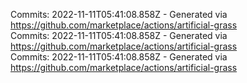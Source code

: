 Commits: 2022-11-11T05:41:08.858Z - Generated via https://github.com/marketplace/actions/artificial-grass
<br>
Commits: 2022-11-11T05:41:08.858Z - Generated via https://github.com/marketplace/actions/artificial-grass
<br>
Commits: 2022-11-11T05:41:08.858Z - Generated via https://github.com/marketplace/actions/artificial-grass
<br>
